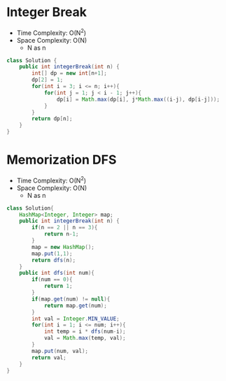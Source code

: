 # Integer Break

- Time Complexity: O(N<sup>2</sup>)
- Space Complexity: O(N)
  - N as n

```java
class Solution {
    public int integerBreak(int n) {
        int[] dp = new int[n+1];
        dp[2] = 1;
        for(int i = 3; i <= n; i++){
            for(int j = 1; j < i - 1; j++){
                dp[i] = Math.max(dp[i], j*Math.max((i-j), dp[i-j]));
            }
        }
        return dp[n];
    }
}
```

# Memorization DFS

- Time Complexity: O(N<sup>2</sup>)
- Space Complexity: O(N)
  - N as n

```java
class Solution{
    HashMap<Integer, Integer> map;
    public int integerBreak(int n) {
        if(n == 2 || n == 3){
            return n-1;
        }
        map = new HashMap();
        map.put(1,1);
        return dfs(n);
    }
    public int dfs(int num){
        if(num == 0){
            return 1;
        }
        if(map.get(num) != null){
            return map.get(num);
        }
        int val = Integer.MIN_VALUE;
        for(int i = 1; i <= num; i++){
            int temp = i * dfs(num-i);
            val = Math.max(temp, val);
        }
        map.put(num, val);
        return val;
    }
}
```
